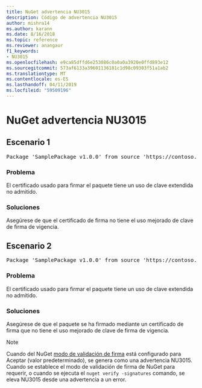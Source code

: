 ```yaml
---
title: NuGet advertencia NU3015
description: Código de advertencia NU3015
author: mishra14
ms.author: karann
ms.date: 8/16/2018
ms.topic: reference
ms.reviewer: anangaur
f1_keywords:
- NU3015
ms.openlocfilehash: e9ca85dffd6e253086c0a0a0a3920e0ffd893e12
ms.sourcegitcommit: 573af6133a39601136181c1d98c09303f51a1ab2
ms.translationtype: MT
ms.contentlocale: es-ES
ms.lasthandoff: 04/11/2019
ms.locfileid: "59509196"
---
```

# <a name="nuget-warning-nu3015"></a>NuGet advertencia NU3015

## <a name="scenario-1"></a>Escenario 1

<pre>Package 'SamplePackage v1.0.0' from source 'https://contoso.com/index.json': The lifetime signing EKU in the primary signature's certificate is not supported.</pre>

### <a name="issue"></a>Problema

El certificado usado para firmar el paquete tiene un uso de clave extendida no admitido.


### <a name="solution"></a>Soluciones

Asegúrese de que el certificado de firma no tiene el uso mejorado de clave de firma de vigencia.



## <a name="scenario-2"></a>Escenario 2

<pre>Package 'SamplePackage v1.0.0' from source 'https://contoso.com/index.json': The lifetime signing EKU in the signing certificate is not supported.</pre>

### <a name="issue"></a>Problema

El certificado usado para firmar el paquete tiene un uso de clave extendida no admitido.


### <a name="solution"></a>Soluciones

Asegúrese de que el paquete se ha firmado mediante un certificado de firma que no tiene el uso mejorado de clave de firma de vigencia.


> [!Note]
> Cuando del NuGet [modo de validación de firma](https://docs.microsoft.com/en-us/nuget/consume-packages/installing-signed-packages#configure-package-signature-requirements) está configurado para Aceptar (valor predeterminado), se genera como una advertencia NU3015. Cuando se establece el modo de validación de firma de NuGet para requerir, o cuando se ejecuta el `nuget verify -signatures` comando, se eleva NU3015 desde una advertencia a un error. 